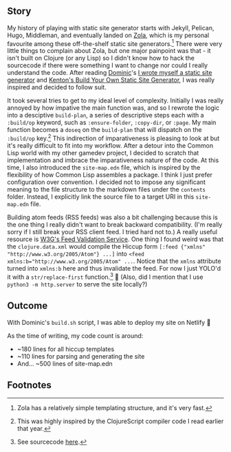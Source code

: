 ## Story

My history of playing with static site generator starts with Jekyll, Pelican,
Hugo, Middleman, and eventually landed on [Zola][3], which is my personal
favourite among these off-the-shelf static site generators.[^1] There were very
little things to complain about Zola, but one major painpoint was that - it
isn't built on Clojure (or any Lisp) so I didn't know how to hack the sourcecode
if there were something I want to change nor could I really understand the code.
After reading [Dominic][1]'s [I wrote myself a static site generator][2] and
[Kenton's Build Your Own Static Site Generator][4], I was really inspired and
decided to follow suit.

It took several tries to get to my ideal level of complexity.  Initially I was
really annoyed by how impative the main function was, and so I rewrote the logic
into a desciptive `build-plan`, a series of descriptive steps each with a
`:build/op` keyword, such as `:ensure-folder`, `:copy-dir`, or `:page`.  My main
function becomes a `doseq` on the `build-plan` that will dispatch on the
`:build/op` key.[^2] This indirection of imparativeness is pleasing to look at
but it's really difficult to fit into my workflow.  After a detour into the
Common Lisp world with my other gamedev project, I decided to scratch that
implementation and imbrace the imparativeness nature of the code.  At this time,
I also introduced the `site-map.edn` file, which is inspired by the flexibility
of how Common Lisp assembles a package.  I think I just prefer configuration
over convention.  I decided not to impose any significant meaning to the file
structure to the markdown files under the `contents` folder.  Instead, I
explicitly link the source file to a target URI in this `site-map.edn` file.

Building atom feeds (RSS feeds) was also a bit challenging because this is the
one thing I really didn't want to break backward compatibility.  (I'm really
sorry if I still break your RSS client feed.  I tried hard not to.)  A really
useful resource is [W3G's Feed Validation Service][5].  One thing I found weird
was that the `clojure.data.xml` would compile the Hiccup form `[:feed {"xmlns"
"http://www.w3.org/2005/Atom"} ...]` into `<feed
xmlns:b="http://www.w3.org/2005/Atom" ...`.  Notice that the `xmlns` attribute
turned into `xmlns:b` here and thus invalidate the feed.  For now I just YOLO'd
it with a `str/replace-first` function.[^3] 🤷 (Also, did I mention that I use
`python3 -m http.server` to serve the site locally?)

## Outcome

With Dominic's `build.sh` script, I was able to deploy my site on Netlify 🎉

As the time of writing, my code count is around:
- ~180 lines for all hiccup templates
- ~110 lines for parsing and generating the site
- And... ~500 lines of site-map.edn

## Footnotes

[^1]: Zola has a relatively simple templating structure, and it's very fast.

[^2]: This was highly inspired by the ClojureScript compiler code I read earlier that year.

[^3]: See sourcecode [here][6].

[1]:https://freeston.me
[2]:https://freeston.me/posts/2021-11-29-new-site-generator/
[3]:https://getzola.org
[4]:https://blog.hamaluik.ca/posts/build-your-own-static-site-generator/
[5]:https://validator.w3.org/feed/check.cgi
[6]:https://github.com/dawranliou/dawranliou.com/blob/master/src/com/dawranliou/build.clj#L65-L69

